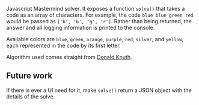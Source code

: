 Javascript Mastermind solver. It exposes a function `solve()` that takes a code as an array of characters. For example, the code `blue blue green red` would be passed as `['b', 'b', 'g', 'r']`. Rather than being returned, the answer and all logging information is printed to the console.

Available colors are `blue`, `green`, `orange`, `purple`, `red`, `silver`, and `yellow`, each represented in the code by its first letter.

Algorithm used comes straight from [Donald Knuth][1].

[1]: (http://en.wikipedia.org/wiki/Mastermind_(board_game)#Five-guess_algorithm)

## Future work

If there is ever a UI need for it, make `solve()` return a JSON object with the details of the solve.